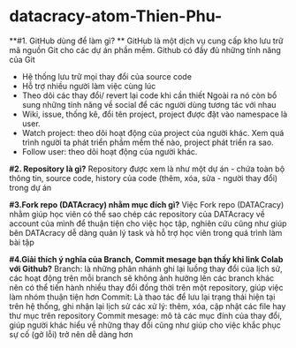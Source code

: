 # datacracy-atom-Thien-Phu-
**#1. GitHub dùng để làm gì? **
GitHub là một dịch vụ cung cấp kho lưu trữ mã nguồn Git cho các dự án phần mềm. Github có đầy đủ những tính năng của Git
- Hệ thống lưu trữ mọi thay đổi của source code
- Hỗ trợ nhiều người làm việc cùng lúc
- Theo dõi các thay đổi/ revert lại code khi cần thiết 
Ngoài ra nó còn bổ sung những tính năng về social để các người dùng tương tác với nhau
- Wiki, issue, thống kê, đổi tên project, project được đặt vào namespace là user.
- Watch project: theo dõi hoạt động của project của người khác. Xem quá trình người ta phát triển phầm mềm thế nào, project phát triển ra sao.
- Follow user: theo dõi hoạt động của người khác.


**#2. Repository là gì?**
Repository được xem là như một dự án - chứa toàn bộ thông tin, source code, history của code (thêm, xóa, sửa - người thay đổi) trong dự án 

**#3.Fork repo (DATAcracy) nhằm mục đích gì?**
Việc Fork repo (DATACracy) nhằm giúp học viên có thể sao chép các repository của DATAcracy về account của mình để thuận tiện cho việc học tập, nghiên cứu cũng như giúp bên DATAcracy dễ dàng quản lý task và hỗ trợ học viên trong quá trình làm bài tập

**#4.Giải thích ý nghĩa của Branch, Commit mesage bạn thấy khi link Colab với Github?**
Branch: là những phân nhánh ghi lại luồng thay đổi của lịch sử, các hoạt động trên mỗi branch sẽ không ảnh hưởng lên các branch khác nên có thể tiến hành nhiều thay đổi đồng thời trên một repository, giúp việc làm nhóm thuận tiện hơn
Commit: Là thao tác để lưu lại trạng thái hiện tại trên hệ thống, ghi nhận lại lịch sử các xử lý: thêm, xóa, cập nhật các file hay thư mục trên repository
Commit mesage: mô tả các mục đính của thay đổi, giúp người khác hiểu về những thay đổi cũng như giúp cho việc khắc phục sự cố (gở lỗi) trở nên dễ dàng hơn 

